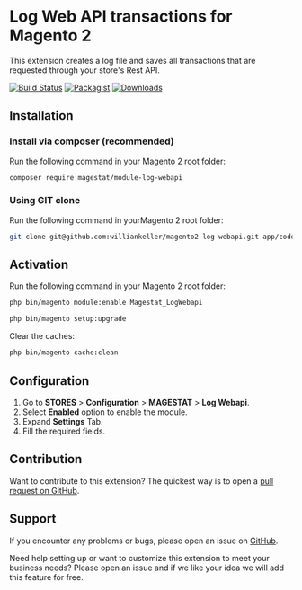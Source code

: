 # Log Web API transactions for Magento 2

This extension creates a log file and saves all transactions that are requested through your store's Rest API.

[![Build Status](https://travis-ci.org/williankeller/magento2-log-webapi.svg?branch=develop)](https://travis-ci.org/williankeller/magento2-log-webapi)
[![Packagist](https://img.shields.io/packagist/v/magestat/module-log-webapi.svg)](https://packagist.org/packages/magestat/module-log-webapi)
[![Downloads](https://img.shields.io/packagist/dt/magestat/module-log-webapi.svg)](https://packagist.org/packages/magestat/module-log-webapi)

## Installation

### Install via composer (recommended)

Run the following command in your Magento 2 root folder:
```sh
composer require magestat/module-log-webapi
```

### Using GIT clone

Run the following command in yourMagento 2 root folder:
```sh
git clone git@github.com:williankeller/magento2-log-webapi.git app/code/Magestat/LogWebapi
```

## Activation

Run the following command in your Magento 2 root folder:
```sh
php bin/magento module:enable Magestat_LogWebapi
```
```sh
php bin/magento setup:upgrade
```

Clear the caches:
```sh
php bin/magento cache:clean
```

## Configuration

1. Go to **STORES** > **Configuration** > **MAGESTAT** > **Log Webapi**.
2. Select **Enabled** option to enable the module.
3. Expand **Settings** Tab.
4. Fill the required fields.

## Contribution

Want to contribute to this extension? The quickest way is to open a [pull request on GitHub](https://help.github.com/articles/using-pull-requests).

## Support

If you encounter any problems or bugs, please open an issue on [GitHub](https://github.com/williankeller/magento2-log-webapi/issues).

Need help setting up or want to customize this extension to meet your business needs? Please open an issue and if we like your idea we will add this feature for free.

